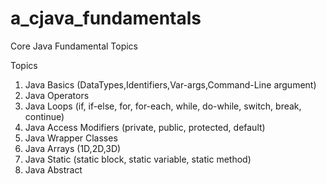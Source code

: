 # a_cjava_fundamentals
Core Java Fundamental Topics

Topics
1. Java Basics (DataTypes,Identifiers,Var-args,Command-Line argument)
2. Java Operators
3. Java Loops (if, if-else, for, for-each, while, do-while, switch, break, continue)
4. Java Access Modifiers (private, public, protected, default)
5. Java Wrapper Classes
6. Java Arrays (1D,2D,3D)
7. Java Static (static block, static variable, static method)
8. Java Abstract
